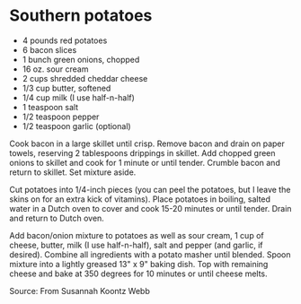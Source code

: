 # Southern potatoes

* 4 pounds red potatoes
* 6 bacon slices
* 1 bunch green onions, chopped
* 16 oz. sour cream
* 2 cups shredded cheddar cheese
* 1/3 cup butter, softened
* 1/4 cup milk (I use half-n-half)
* 1 teaspoon salt
* 1/2 teaspoon pepper
* 1/2 teaspoon garlic (optional)

Cook bacon in a large skillet until crisp.  Remove bacon and drain on paper towels, reserving 2 tablespoons drippings in skillet.  Add chopped green onions to skillet and cook for 1 minute or until tender.  Crumble  bacon and return to skillet.  Set mixture aside.
 
Cut potatoes into 1/4-inch pieces (you can peel the potatoes, but I leave the skins on for an extra kick of vitamins).  Place potatoes in boiling, salted water in a Dutch oven to cover and cook 15-20 minutes or until tender.  Drain and return to Dutch oven.
 
Add bacon/onion mixture to potatoes as well as sour cream, 1 cup of cheese, butter, milk (I use half-n-half), salt and pepper (and garlic, if desired).  Combine all ingredients with a potato masher until blended.  Spoon mixture into a lightly greased 13" x 9" baking dish.  Top with remaining cheese and bake at 350 degrees for 10 minutes or until cheese melts.

Source: From Susannah Koontz Webb


